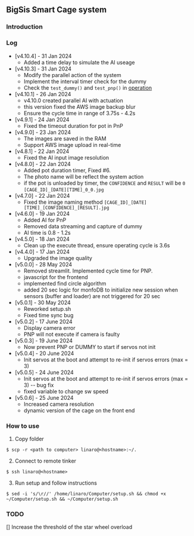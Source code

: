 ## BigSis Smart Cage system

### Introduction

### Log

- [v4.10.4] - 31 Jan 2024
  - Added a time delay to simulate the AI useage
- [v4.10.3] - 31 Jan 2024
  - Modify the parallel action of the system
  - Implement the interval timer check for the dummy
  - Check the `test_dummy()` and `test_pnp()` in [operation](src/operation/__init__.py)
- [v4.10.1] - 26 Jan 2024
  - v4.10.0 created parallel AI with actuation
  - this version fixed the AWS image backup blur
  - Ensure the cycle time in range of 3.75s - 4.2s
- [v4.9.1] - 24 Jan 2024
  - Fixed the timeout duration for pot in PnP
- [v4.9.0] - 23 Jan 2024
  - The images are saved in the RAM
  - Support AWS image upload in real-time
- [v4.8.1] - 22 Jan 2024
  - Fixed the AI input image resolution
- [v4.8.0] - 22 Jan 2024
  - Added pot duration timer, Fixed #6.
  - The photo name will be reflect the system action
  - if the pot is unloaded by timer, the `CONFIDENCE` and `RESULT` will be `0`
    `[CAGE_ID]_[DATE][TIME]_0_0.jpg`
- [v4.7.0] - 22 Jan 2024
  - Fixed the image naming method
    `[CAGE_ID]_[DATE][TIME]_[CONFIDENCE]_[RESULT].jpg`
- [v4.6.0] - 19 Jan 2024
  - Added AI for PnP
  - Removed data streaming and capture of dummy
  - AI time is 0.8 - 1.2s
- [v4.5.0] - 18 Jan 2024
  - Clean up the execute thread, ensure operating cycle is 3.6s
- [v4.4.0] - 17 Jan 2024
  - Upgraded the image quality
- [v5.0.0] - 28 May 2024
  - Removed streamlit. Implemented cycle time for PNP.
  - javascript for the frontend
  - implemented find circle algorithm
  - added 20 sec logic for monfoDB to initialize new session when sensors (buffer and loader) are not triggered for 20 sec
- [v5.0.1] - 30 May 2024
  - Reworked setup.sh
  - Fixed time sync bug
- [v5.0.2] - 17 June 2024
  - Display camera error
  - PNP will not execute if camera is faulty
- [v5.0.3] - 19 June 2024
  - Now prevent PNP or DUMMY to start if servos not init
- [v5.0.4] - 20 June 2024
  - Init servos at the boot and attempt to re-init if servos errors (max = 3)
- [v5.0.5] - 24 June 2024
  - Init servos at the boot and attempt to re-init if servos errors (max = 3) -- bug fix
  - fixed variable to change sw speed
- [v5.0.6] - 25 June 2024
  - Increased camera resolution
  - dynamic version of the cage on the front end
### How to use

1. Copy folder

```
$ scp -r <path to computer> linaro@<hostname>:~/.
```

2. Connect to remote tinker

```
$ ssh linaro@<hostname>
```

3. Run setup and follow instructions

```
$ sed -i 's/\r//' /home/linaro/Computer/setup.sh && chmod +x ~/Computer/setup.sh && ~/Computer/setup.sh
```

### TODO

[] Increase the threshold of the star wheel overload

